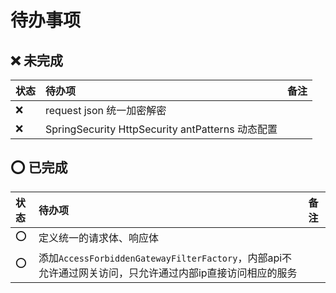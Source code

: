 # 待办事项

## :x: 未完成
| 状态 | 待办项 | 备注 |
| :--- | :--- | :--- |
| :x: | request json 统一加密解密 | |
| :x: | SpringSecurity HttpSecurity antPatterns 动态配置 | |


## :o: 已完成
| 状态 | 待办项 | 备注 |
| :--- | :--- | :--- |
| :o: | 定义统一的请求体、响应体 | |
| :o: | 添加`AccessForbiddenGatewayFilterFactory`，内部api不允许通过网关访问，只允许通过内部ip直接访问相应的服务 | |